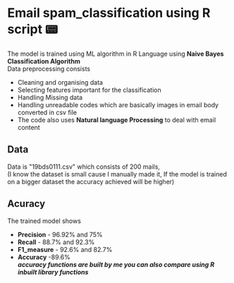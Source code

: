 # Email spam_classification using R script 📟


The model is trained using ML algorithm in R Language using **Naive Bayes Classification Algorithm**
<br>
Data preprocessing consists <br>
* Cleaning and organising data
* Selecting features important for the classification
* Handling Missing data
* Handling unreadable codes which are basically images in email body converted in csv file
* The code also uses **Natural language Processing** to deal with email content

## Data
Data is "19bds0111.csv" which consists of 200 mails,<br> (I know the dataset is small cause I manually made it, If the model is trained on a bigger dataset the accuracy achieved will be higher)

## Acuracy
The trained model shows 
<br>
* **Precision** - 96.92% and 75%
* **Recall** - 88.7% and 92.3%
* **F1_measure** - 92.6% and 82.7%
* **Accuracy** -89.6%<br>
__*accuracy functions are built by me you can also compare using R inbuilt library functions*__
